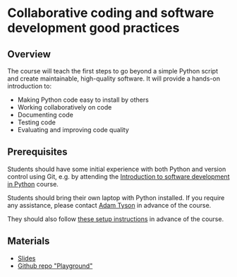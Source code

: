 # Collaborative coding and software development good practices

## Overview
The course will teach the first steps to go beyond a simple Python script and create maintainable, 
high-quality software. It will provide a hands-on introduction to:
* Making Python code easy to install by others
* Working collaboratively on code
* Documenting code
* Testing code
* Evaluating and improving code quality


## Prerequisites
Students should have some initial experience with both Python and version control using Git, e.g. by attending the 
[Introduction to software development in Python](./intro-software-dev.md) course.

Students should bring their own laptop with Python installed. If you require any assistance, please contact
<a href="mailto:adam.tyson@ucl.ac.uk?subject=SWC/GCNU Software Skills">Adam Tyson</a> in advance of the course.

They should also follow [these setup instructions](https://github.com/rse-best-practices-course-2023/rse-best-practices-playground/issues/1) in advance of the course.


## Materials

* [Slides](https://neuroinformatics.dev/course-software-good-practice)
* [Github repo "Playground"](https://github.com/rse-best-practices-course-2023/rse-best-practices-playground/)
